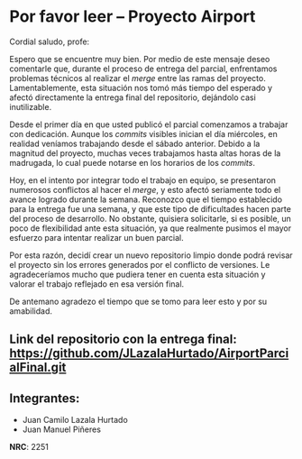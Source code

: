 #  Por favor leer – Proyecto **Airport**

Cordial saludo, profe:

Espero que se encuentre muy bien. Por medio de este mensaje deseo comentarle que, durante el proceso de entrega del parcial, enfrentamos problemas técnicos al realizar el *merge* entre las ramas del proyecto. Lamentablemente, esta situación nos tomó más tiempo del esperado y afectó directamente la entrega final del repositorio, dejándolo casi inutilizable.

Desde el primer día en que usted publicó el parcial comenzamos a trabajar con dedicación. Aunque los *commits* visibles inician el día miércoles, en realidad veníamos trabajando desde el sábado anterior. Debido a la magnitud del proyecto, muchas veces trabajamos hasta altas horas de la madrugada, lo cual puede notarse en los horarios de los *commits*.

Hoy, en el intento por integrar todo el trabajo en equipo, se presentaron numerosos conflictos al hacer el *merge*, y esto afectó seriamente todo el avance logrado durante la semana. Reconozco que el tiempo establecido para la entrega fue una semana, y que este tipo de dificultades hacen parte del proceso de desarrollo. No obstante, quisiera solicitarle, si es posible, un poco de flexibilidad ante esta situación, ya que realmente pusimos el mayor esfuerzo para intentar realizar un buen parcial.

Por esta razón, decidí crear un nuevo repositorio limpio donde podrá revisar el proyecto sin los errores generados por el conflicto de versiones. Le agradeceríamos mucho que pudiera tener en cuenta esta situación y valorar el trabajo reflejado en esa versión final.

De antemano agradezo el tiempo que se tomo para leer esto y por su amabilidad. 

Link del repositorio con la entrega final: https://github.com/JLazalaHurtado/AirportParcialFinal.git
---

##  Integrantes:
- Juan Camilo Lazala Hurtado  
- Juan Manuel Piñeres  

 **NRC**: 2251
